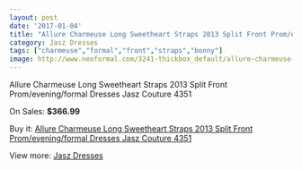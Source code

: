```yaml
---
layout: post
date: '2017-01-04'
title: "Allure Charmeuse Long Sweetheart Straps 2013 Split Front Prom/evening/formal Dresses Jasz Couture 4351"
category: Jasz Dresses
tags: ["charmeuse","formal","front","straps","bonny"]
image: http://www.neoformal.com/3241-thickbox_default/allure-charmeuse-long-sweetheart-straps-2013-split-front-prom-evening-formal-dresses-jasz-couture-4351.jpg
---
```

Allure Charmeuse Long Sweetheart Straps 2013 Split Front Prom/evening/formal Dresses Jasz Couture 4351

On Sales: **$366.99**
<a href="https://www.neoformal.com/en/jasz-dresses/1210-allure-charmeuse-long-sweetheart-straps-2013-split-front-prom-evening-formal-dresses-jasz-couture-4351.html"><amp-img layout="responsive" width="600" height="600" src="//www.neoformal.com/3241-thickbox_default/allure-charmeuse-long-sweetheart-straps-2013-split-front-prom-evening-formal-dresses-jasz-couture-4351.jpg" alt="Allure Charmeuse Long Sweetheart Straps 2013 Split Front Prom/evening/formal Dresses Jasz Couture 4351 0" /></a>
<a href="https://www.neoformal.com/en/jasz-dresses/1210-allure-charmeuse-long-sweetheart-straps-2013-split-front-prom-evening-formal-dresses-jasz-couture-4351.html"><amp-img layout="responsive" width="600" height="600" src="//www.neoformal.com/3242-thickbox_default/allure-charmeuse-long-sweetheart-straps-2013-split-front-prom-evening-formal-dresses-jasz-couture-4351.jpg" alt="Allure Charmeuse Long Sweetheart Straps 2013 Split Front Prom/evening/formal Dresses Jasz Couture 4351 1" /></a>
<a href="https://www.neoformal.com/en/jasz-dresses/1210-allure-charmeuse-long-sweetheart-straps-2013-split-front-prom-evening-formal-dresses-jasz-couture-4351.html"><amp-img layout="responsive" width="600" height="600" src="//www.neoformal.com/3243-thickbox_default/allure-charmeuse-long-sweetheart-straps-2013-split-front-prom-evening-formal-dresses-jasz-couture-4351.jpg" alt="Allure Charmeuse Long Sweetheart Straps 2013 Split Front Prom/evening/formal Dresses Jasz Couture 4351 2" /></a>

Buy it: [Allure Charmeuse Long Sweetheart Straps 2013 Split Front Prom/evening/formal Dresses Jasz Couture 4351](https://www.neoformal.com/en/jasz-dresses/1210-allure-charmeuse-long-sweetheart-straps-2013-split-front-prom-evening-formal-dresses-jasz-couture-4351.html "Allure Charmeuse Long Sweetheart Straps 2013 Split Front Prom/evening/formal Dresses Jasz Couture 4351")

View more: [Jasz Dresses](https://www.neoformal.com/en/13-jasz-dresses "Jasz Dresses")